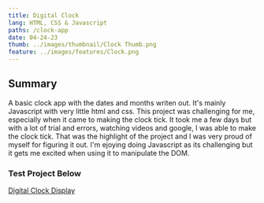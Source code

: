 ```yaml
---
title: Digital Clock
lang: HTML, CSS & Javascript
paths: /clock-app
date: 04-24-23
thumb: ../images/thumbnail/Clock Thumb.png
feature: ../images/features/Clock.png
---
```


## Summary

A basic clock app with the dates and months writen out. It's mainly Javascript with very little html and css. This project was challenging for me, especially when it came to making the clock tick. It took me a few days but with a lot of trial and errors, watching videos and google, I was able to make the clock tick. That was the highlight of the project and I was very proud of myself for figuring it out. I'm ejoying doing Javascript as its challenging but it gets me excited when using it to manipulate the DOM.

### **Test Project Below**

[Digital Clock Display](https://mray2k4.github.io/Clock-App/)
